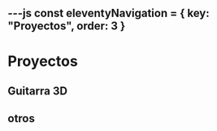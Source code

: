 ---js
const eleventyNavigation = {
 key: "Proyectos",
 order: 3
}
---

# Proyectos

## Guitarra 3D

## otros
